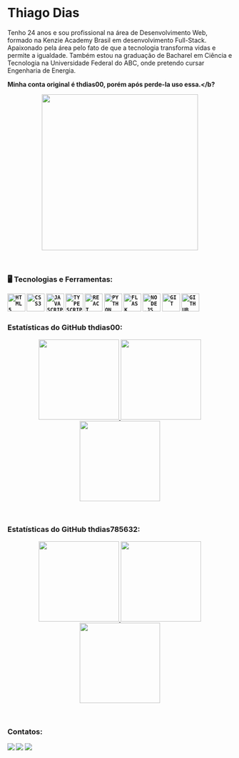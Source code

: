 </br>

<div dsplay="inline-block">

 <h1 align="left">Thiago Dias</h1>

 Tenho 24 anos e sou profissional na área de Desenvolvimento Web, formado na Kenzie Academy Brasil em desenvolvimento Full-Stack. Apaixonado pela área pelo fato de que a tecnologia transforma vidas e permite a igualdade. Também estou na graduação de Bacharel em Ciência e Tecnologia na Universidade Federal do ABC, onde pretendo cursar Engenharia de Energia.

 <b>Minha conta original é thdias00, porém após perde-la uso essa.</b?
 
 <p align="center">
  <img src="https://user-images.githubusercontent.com/88336360/176511215-33bd56db-8727-4b49-a304-4d3a9a203b50.png" width="350">
 </p>
 
</div>
</br>

### 🖥️ Tecnologias e Ferramentas: 

<code><img width="40px" src="https://cdn.jsdelivr.net/gh/devicons/devicon/icons/html5/html5-original-wordmark.svg" title = "HTML5"/></code>
<code><img width="40px" src="https://cdn.jsdelivr.net/gh/devicons/devicon/icons/css3/css3-original-wordmark.svg" title = "CSS3"/></code>
<code><img width="40px" src="https://cdn.jsdelivr.net/gh/devicons/devicon/icons/javascript/javascript-original.svg" title = "JAVASCRIPT"/></code>
<code><img width="40px" src="https://cdn.jsdelivr.net/gh/devicons/devicon/icons/typescript/typescript-original.svg" title = "TYPESCRIPT"/></code>
<code><img width="40px" src="https://cdn.jsdelivr.net/gh/devicons/devicon/icons/react/react-original-wordmark.svg" title = "REACT"/></code>
<code><img width="40px" src="https://cdn.jsdelivr.net/gh/devicons/devicon/icons/python/python-original.svg" title = "PYTHON"/></code>
<code><img width="40px" src="https://cdn.jsdelivr.net/gh/devicons/devicon/icons/flask/flask-original.svg" title = "FLASK"/></code>
<code><img width="40px" src="https://cdn.jsdelivr.net/gh/devicons/devicon/icons/nodejs/nodejs-original-wordmark.svg" title = "NODE.JS"/></code>
<code><img width="40px" src="https://cdn.jsdelivr.net/gh/devicons/devicon/icons/git/git-original.svg" title = "GIT"/></code>
<code><img width="40px" src="https://cdn.jsdelivr.net/gh/devicons/devicon/icons/github/github-original.svg" title = "GITHUB"/></code>
</br>

### Estatísticas do GitHub thdias00:

<p align="center">
 <a href="https://github.com/thdias00">
  <img height="180em" src="https://github-readme-streak-stats.herokuapp.com/?user=thdias00&show_icons=true&theme=algolia"/>
  <img height="180em" src="https://github-readme-stats-eight-theta.vercel.app/api?username=thdias00&show_icons=true&theme=algolia&include_all_commits=true&count_private=true"/>
  <img height="180em" src="https://github-readme-stats-eight-theta.vercel.app/api/top-langs/?username=thdias00&layout=compact&langs_count=8&theme=algolia"/>
 </a>
</p>
</br>

### Estatísticas do GitHub thdias785632:

<p align="center">
 <a href="https://github.com/thdias785632">
  <img height="180em" src="https://github-readme-streak-stats.herokuapp.com/?user=thdias785632&show_icons=true&theme=algolia"/>
  <img height="180em" src="https://github-readme-stats-eight-theta.vercel.app/api?username=thdias785632&show_icons=true&theme=algolia&include_all_commits=true&count_private=true"/>
  <img height="180em" src="https://github-readme-stats-eight-theta.vercel.app/api/top-langs/?username=thdias785632&layout=compact&langs_count=8&theme=algolia"/>
 </a>
</p>
</br>

### Contatos:

 <div>
  <a href="https://instagram.com/thdias00" target="_blank"><img src="https://img.shields.io/badge/-Instagram-%23E4405F?style=for-the-badge&logo=instagram&logoColor=white" target="_blank"></a>
  <a href = "mailto:thiago.dias.148116@gmail.com"><img src="https://img.shields.io/badge/Gmail-D14836?style=for-the-badge&logo=gmail&logoColor=white" target="_blank"></a>
  <a href="https://www.linkedin.com/in/thiagodias00/" target="_blank"><img src="https://img.shields.io/badge/-LinkedIn-%230077B5?style=for-the-badge&logo=linkedin&logoColor=white" target="_blank"></a>   
 </div>
